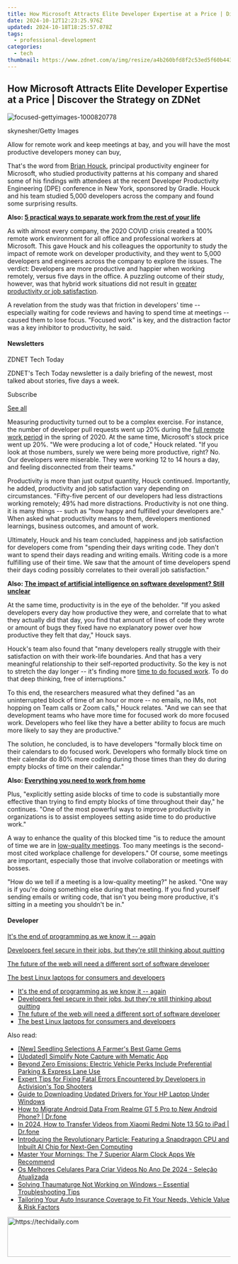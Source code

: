 ```yaml
---
title: How Microsoft Attracts Elite Developer Expertise at a Price | Discover the Strategy on ZDNet
date: 2024-10-12T12:23:25.976Z
updated: 2024-10-18T18:25:57.078Z
tags:
  - professional-development
categories:
  - tech
thumbnail: https://www.zdnet.com/a/img/resize/a4b260bfd8f2c53ed5f60b4437c72be917fad72c/2023/10/23/190b844c-a03c-4e13-ac51-bf402eeaff5c/focused-gettyimages-1000820778.jpg?width=278&height=156&fit=crop&auto=webp
---
```


## How Microsoft Attracts Elite Developer Expertise at a Price | Discover the Strategy on ZDNet

![focused-gettyimages-1000820778](https://www.zdnet.com/a/img/resize/5bc5a6dc30319f3426add91254897c5eb9f2d721/2023/10/23/190b844c-a03c-4e13-ac51-bf402eeaff5c/focused-gettyimages-1000820778.jpg?auto=webp&width=1280)

skynesher/Getty Images

Allow for remote work and keep meetings at bay, and you will have the most productive developers money can buy, 

That's the word from [Brian Houck](https://www.linkedin.com/in/brian-houck-b4123132/), principal productivity engineer for Microsoft, who studied productivity patterns at his company and shared some of his findings with attendees at the recent Developer Productivity Engineering (DPE) conference in New York, sponsored by Gradle. Houck and his team studied 5,000 developers across the company and found some surprising results. 

**Also: [5 practical ways to separate work from the rest of your life](https://www.zdnet.com/home-and-office/work-life/5-practical-ways-to-separate-work-from-the-rest-of-your-life/)**

As with almost every company, the 2020 COVID crisis created a 100% remote work environment for all office and professional workers at Microsoft. This gave Houck and his colleagues the opportunity to study the impact of remote work on developer productivity, and they went to 5,000 developers and engineers across the company to explore the issues. The verdict: Developers are more productive and happier when working remotely, versus five days in the office. A puzzling outcome of their study, however, was that hybrid work situations did not result in [greater productivity or job satisfaction](https://www.zdnet.com/article/want-more-productivity-have-everyone-think-like-a-developer/). 

A revelation from the study was that friction in developers' time -- especially waiting for code reviews and having to spend time at meetings -- caused them to lose focus. "Focused work" is key, and the distraction factor was a key inhibitor to productivity, he said.

#### Newsletters

ZDNET Tech Today

ZDNET's Tech Today newsletter is a daily briefing of the newest, most talked about stories, five days a week.

 Subscribe

[See all](https://www.zdnet.com/newsletters/)

Measuring productivity turned out to be a complex exercise. For instance, the number of developer pull requests went up 20% during the [full remote work period](https://www.zdnet.com/home-and-office/work-life/hybrid-and-remote-work-the-state-of-play-in-2023/) in the spring of 2020\. At the same time, Microsoft's stock price went up 20%. "We were producing a lot of code," Houck related. "If you look at those numbers, surely we were being more productive, right? No. Our developers were miserable. They were working 12 to 14 hours a day, and feeling disconnected from their teams."

Productivity is more than just output quantity, Houck continued. Importantly, he added, productivity and job satisfaction vary depending on circumstances. "Fifty-five percent of our developers had less distractions working remotely; 49% had more distractions. Productivity is not one thing. it is many things -- such as "how happy and fulfilled your developers are." When asked what productivity means to them, developers mentioned learnings, business outcomes, and amount of work.

Ultimately, Houck and his team concluded, happiness and job satisfaction for developers come from "spending their days writing code. They don't want to spend their days reading and writing emails. Writing code is a more fulfilling use of their time. We saw that the amount of time developers spend their days coding possibly correlates to their overall job satisfaction."

**Also: [The impact of artificial intelligence on software development? Still unclear](https://www.zdnet.com/article/the-impact-of-artificial-intelligence-on-software-development-still-unclear/)**

At the same time, productivity is in the eye of the beholder. "If you asked developers every day how productive they were, and correlate that to what they actually did that day, you find that amount of lines of code they wrote or amount of bugs they fixed have no explanatory power over how productive they felt that day," Houck says.   

Houck's team also found that "many developers really struggle with their satisfaction on with their work-life boundaries. And that has a very meaningful relationship to their self-reported productivity. So the key is not to stretch the day longer -- it's finding more [time to do focused work](https://www.zdnet.com/education/professional-development/how-to-improve-your-focus-at-work/). To do that deep thinking, free of interruptions."

To this end, the researchers measured what they defined "as an uninterrupted block of time of an hour or more -- no emails, no IMs, not hopping on Team calls or Zoom calls," Houck relates. "And we can see that development teams who have more time for focused work do more focused work. Developers who feel like they have a better ability to focus are much more likely to say they are productive."  
  
The solution, he concluded, is to have developers "formally block time on their calendars to do focused work. Developers who formally block time on their calendar do 80% more coding during those times than they do during empty blocks of time on their calendar."

**Also: [Everything you need to work from home](https://www.zdnet.com/home-and-office/everything-you-need-to-work-remote/)**  
  
Plus, "explicitly setting aside blocks of time to code is substantially more effective than trying to find empty blocks of time throughout their day," he continues. "One of the most powerful ways to improve productivity in organizations is to assist employees setting aside time to do productive work."  
  
A way to enhance the quality of this blocked time "is to reduce the amount of time we are in [low-quality meetings](https://www.zdnet.com/article/zoom-adds-asynchronous-video-tool-to-help-you-avoid-unnecessary-meetings/). Too many meetings is the second-most cited workplace challenge for developers." Of course, some meetings are important, especially those that involve collaboration or meetings with bosses.   
  
"How do we tell if a meeting is a low-quality meeting?" he asked. "One way is if you're doing something else during that meeting. If you find yourself sending emails or writing code, that isn't you being more productive, it's sitting in a meeting you shouldn't be in."

#### Developer

[It's the end of programming as we know it -- again](https://www.zdnet.com/article/its-the-end-of-programming-as-we-know-it-again/ "It's the end of programming as we know it -- again")

[Developers feel secure in their jobs, but they're still thinking about quitting](https://www.zdnet.com/article/developers-feel-secure-in-their-jobs-but-theyre-still-thinking-about-quitting/ "Developers feel secure in their jobs, but they're still thinking about quitting")

[The future of the web will need a different sort of software developer](https://www.zdnet.com/article/the-future-of-the-web-will-need-a-different-sort-of-software-developer/ "The future of the web will need a different sort of software developer")

[The best Linux laptops for consumers and developers](https://www.zdnet.com/article/best-linux-laptop/ "The best Linux laptops for consumers and developers")

* [It's the end of programming as we know it -- again](https://www.zdnet.com/article/its-the-end-of-programming-as-we-know-it-again/ "It's the end of programming as we know it -- again")
* [Developers feel secure in their jobs, but they're still thinking about quitting](https://www.zdnet.com/article/developers-feel-secure-in-their-jobs-but-theyre-still-thinking-about-quitting/ "Developers feel secure in their jobs, but they're still thinking about quitting")
* [The future of the web will need a different sort of software developer](https://www.zdnet.com/article/the-future-of-the-web-will-need-a-different-sort-of-software-developer/ "The future of the web will need a different sort of software developer")
* [The best Linux laptops for consumers and developers](https://www.zdnet.com/article/best-linux-laptop/ "The best Linux laptops for consumers and developers")

<ins class="adsbygoogle"
     style="display:block"
     data-ad-format="autorelaxed"
     data-ad-client="ca-pub-7571918770474297"
     data-ad-slot="1223367746"></ins>

<ins class="adsbygoogle"
     style="display:block"
     data-ad-client="ca-pub-7571918770474297"
     data-ad-slot="8358498916"
     data-ad-format="auto"
     data-full-width-responsive="true"></ins>

<span class="atpl-alsoreadstyle">Also read:</span>
<div><ul>
<li><a href="https://screen-capture.techidaily.com/new-seedling-selections-a-farmers-best-game-gems/"><u>[New] Seedling Selections A Farmer's Best Game Gems</u></a></li>
<li><a href="https://extra-guidance.techidaily.com/updated-simplify-note-capture-with-mematic-app/"><u>[Updated] Simplify Note Capture with Mematic App</u></a></li>
<li><a href="https://techno-recovery.techidaily.com/beyond-zero-emissions-electric-vehicle-perks-include-preferential-parking-and-express-lane-use/"><u>Beyond Zero Emissions: Electric Vehicle Perks Include Preferential Parking & Express Lane Use</u></a></li>
<li><a href="https://win-blog.techidaily.com/expert-tips-for-fixing-fatal-errors-encountered-by-developers-in-activisions-top-shooters/"><u>Expert Tips for Fixing Fatal Errors Encountered by Developers in Activision's Top Shooters</u></a></li>
<li><a href="https://hardware-help.techidaily.com/guide-to-downloading-updated-drivers-for-your-hp-laptop-under-windows/"><u>Guide to Downloading Updated Drivers for Your HP Laptop Under Windows</u></a></li>
<li><a href="https://blog-min.techidaily.com/how-to-migrate-android-data-from-realme-gt-5-pro-to-new-android-phone-drfone-by-drfone-transfer-from-android-transfer-from-android/"><u>How to Migrate Android Data From Realme GT 5 Pro to New Android Phone? | Dr.fone</u></a></li>
<li><a href="https://android-transfer.techidaily.com/in-2024-how-to-transfer-videos-from-xiaomi-redmi-note-13-5g-to-ipad-drfone-by-drfone-transfer-from-android-transfer-from-android/"><u>In 2024, How to Transfer Videos from Xiaomi Redmi Note 13 5G to iPad | Dr.fone</u></a></li>
<li><a href="https://hardware-reviews.techidaily.com/introducing-the-revolutionary-particle-featuring-a-snapdragon-cpu-and-inbuilt-ai-chip-for-next-gen-computing/"><u>Introducing the Revolutionary Particle: Featuring a Snapdragon CPU and Inbuilt AI Chip for Next-Gen Computing</u></a></li>
<li><a href="https://techno-recovery.techidaily.com/master-your-mornings-the-7-superior-alarm-clock-apps-we-recommend/"><u>Master Your Mornings: The 7 Superior Alarm Clock Apps We Recommend</u></a></li>
<li><a href="https://win-blog.techidaily.com/os-melhores-celulares-para-criar-videos-no-ano-de-2024-selecao-atualizada/"><u>Os Melhores Celulares Para Criar Videos No Ano De 2024 - Seleção Atualizada</u></a></li>
<li><a href="https://techno-recovery.techidaily.com/solving-thaumaturge-not-working-on-windows-essential-troubleshooting-tips/"><u>Solving Thaumaturge Not Working on Windows – Essential Troubleshooting Tips</u></a></li>
<li><a href="https://techno-recovery.techidaily.com/tailoring-your-auto-insurance-coverage-to-fit-your-needs-vehicle-value-and-risk-factors/"><u>Tailoring Your Auto Insurance Coverage to Fit Your Needs, Vehicle Value & Risk Factors</u></a></li>
</ul></div>

<!-- affiliate ads begin -->
<a href="https://aligracehair.sjv.io/c/5597632/2135375/19272" target="_top" id="2135375">
  <img src="//a.impactradius-go.com/display-ad/19272-2135375" border="0" alt="https://techidaily.com" width="728" height="90"/>
</a>
<img height="0" width="0" src="https://aligracehair.sjv.io/i/5597632/2135375/19272" style="position:absolute;visibility:hidden;" border="0" />
<!-- affiliate ads end -->

